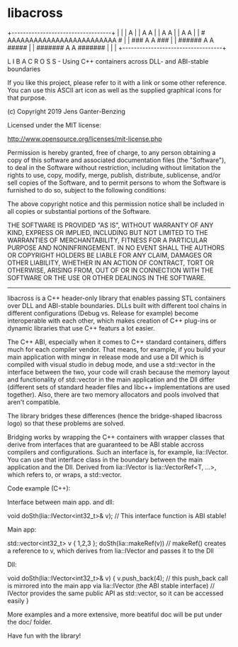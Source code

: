 # libacross

+-----------------------------------+
|                                   |
|                 A                 |
|                A A                |
|               A   A               |
|              A     A              |
|  #  AAAAAAAAAAAAAAAAAAAAAAAAA  #  |
|  ###       A         A       ###  |
|  ######   A           A    #####  |
|  ####### A             A #######  |
|                                   |
+-----------------------------------+

L I B A C R O S S - Using C++ containers
 across DLL- and ABI-stable boundaries

If you like this project, please refer to it with a link or
some other reference. You can use this ASCII art icon as well
as the supplied graphical icons for that purpose.

(c) Copyright 2019 Jens Ganter-Benzing

Licensed under the MIT license:

http://www.opensource.org/licenses/mit-license.php

Permission is hereby granted, free of charge, to any person obtaining a copy
of this software and associated documentation files (the "Software"), to deal
in the Software without restriction, including without limitation the rights
to use, copy, modify, merge, publish, distribute, sublicense, and/or sell
copies of the Software, and to permit persons to whom the Software is
furnished to do so, subject to the following conditions:

The above copyright notice and this permission notice shall be included in
all copies or substantial portions of the Software.

THE SOFTWARE IS PROVIDED "AS IS", WITHOUT WARRANTY OF ANY KIND, EXPRESS OR
IMPLIED, INCLUDING BUT NOT LIMITED TO THE WARRANTIES OF MERCHANTABILITY,
FITNESS FOR A PARTICULAR PURPOSE AND NONINFRINGEMENT. IN NO EVENT SHALL THE
AUTHORS OR COPYRIGHT HOLDERS BE LIABLE FOR ANY CLAIM, DAMAGES OR OTHER
LIABILITY, WHETHER IN AN ACTION OF CONTRACT, TORT OR OTHERWISE, ARISING FROM,
OUT OF OR IN CONNECTION WITH THE SOFTWARE OR THE USE OR OTHER DEALINGS IN
THE SOFTWARE.

---

libacross is a C++ header-only library that enables passing STL containers over
DLL and ABI-stable boundaries. DLLs built with different tool chains in different configurations (Debug vs. Release for example)
become interoperable with each other, which makes creation of C++ plug-ins or dynamic libraries that use C++ featurs a lot easier.

The C++ ABI, especially when it comes to C++ standard containers, differs much for each compiler vendor. That means, for example, if
you build your main application with mingw in release mode and use a Dll which is compiled with visual studio in debug mode, and use a
std::vector in the interface between the two, your code will crash because the memory layout and functionality of std::vector in the main
application and the Dll differ (different sets of standard header files and libc++ implementations are used together). Also, there are
two memory allocators and pools involved that aren't compatible.

The library bridges these differences (hence the bridge-shaped libacross logo) so that these problems are solved.

Bridging works by wrapping the C++ containers with wrapper classes that derive from interfaces that are guaranteed to be ABI stable
accross compilers and configurations. Such an interface is, for example, lia::IVector<T>. You can use that interface class in the boundary
between the main application and the Dll. Derived from lia::IVector is lia::VectorRef<T, ...>, which refers to, or wraps, a std::vector.

Code example (C++):

Interface between main app. and dll:

void doSth(lia::IVector<int32_t>& v); // This interface function is ABI stable!

Main app:

std::vector<int32_t> v { 1,2,3 };
doSth(lia::makeRef(v)) // makeRef() creates a reference to v, which derives from lia::IVector and passes it to the Dll

Dll:

void doSth(lia::IVector<int32_t>& v) {
  v.push_back(4); // this push_back call is mirrored into the main app via lia::IVector (the ABI stable interface)
                  // IVector provides the same public API as std::vector, so it can be accessed easily
}

More examples and a more extensive, more beatiful doc will be put under the doc/ folder.

Have fun with the library!
